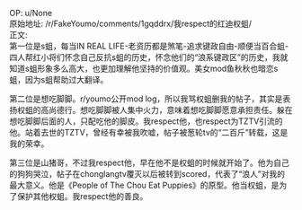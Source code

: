 
OP: u/None  
原始地址: /r/FakeYoumo/comments/1gqddrx/我respect的红迪权蛆/  
正文:  
第一位是s蛆，每当IN REAL LIFE-老资历都是煞笔-追求键政自由-顺便当百合蛆-四人帮红小将们怀念自己反抗s蛆的历史，怀念他们的“浪系键政区”的历史，我就知道s蛆形象多么高大，也更加理解他坚持的价值观。美女mod鱼秋秋也暗恋s蛆，因为s蛆帮助过大翻译。  

第二位是想吃脚脚。r/youmo公开mod log，所以我骂权蛆删我的帖子，其实是表扬权蛆的高尚德行。想吃脚脚被人集中火力，意味着想吃脚脚愿意承担责任。躲在想吃脚脚后面的人，只配吃他的脚皮。我respect他，也respect为TZTV引流的他。站着去世的TZTV，曾经有幸被我吹嘘，帖子被葱轮tv的“二百斤”转载，这是我的荣幸。  

第三位是山猪哥，不过我respect他，早在他不是权蛆的时候就开始了。他为自己的狗狗哭泣，帖子在chonglangtv覆灭以后被转到scored，代表了“浪人”对我的最大意义。他是《People of The Chou Eat Puppies》的原型。他当权蛆，是为了保护其他权蛆。我respect他的善良。  


